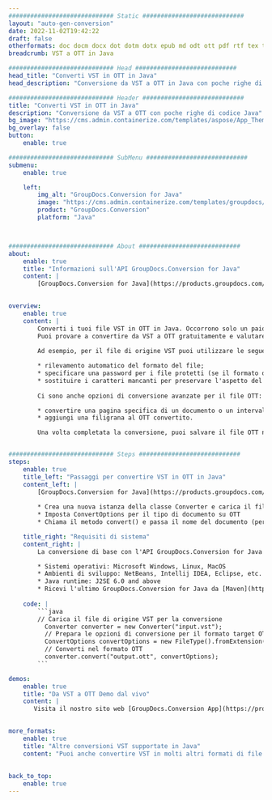```yaml
---
############################# Static ############################
layout: "auto-gen-conversion"
date: 2022-11-02T19:42:22
draft: false
otherformats: doc docm docx dot dotm dotx epub md odt ott pdf rtf tex txt vdx vsdm vsdx vssm vssx vstm vstx vsx vtx xps
breadcrumb: VST a OTT in Java

############################# Head ############################
head_title: "Converti VST in OTT in Java"
head_description: "Conversione da VST a OTT in Java con poche righe di codice. Converti oltre 160 formati di file utilizzando l'API di conversione dei documenti GroupDocs per Java"

############################# Header ############################
title: "Converti VST in OTT in Java"
description: "Conversione da VST a OTT con poche righe di codice Java"
bg_image: "https://cms.admin.containerize.com/templates/aspose/App_Themes/V3/images/bg/header1.png"
bg_overlay: false
button:
    enable: true

############################# SubMenu ############################
submenu:
    enable: true

    left:
        img_alt: "GroupDocs.Conversion for Java"
        image: "https://cms.admin.containerize.com/templates/groupdocs/images/product-logos/90x90-noborder/groupdocs-conversion-java.png"
        product: "GroupDocs.Conversion"
        platform: "Java"



############################# About ############################
about:
    enable: true
    title: "Informazioni sull'API GroupDocs.Conversion for Java"
    content: |
        [GroupDocs.Conversion for Java](https://products.groupdocs.com/conversion/java/) è un'API di conversione di formati di file avanzata per la conversione tra formati di immagini e documenti popolari come Microsoft Office, OpenDocument, PDF, HTML, e-mail, CAD. e molto altro ancora con poche righe di codice. L'API nativa rileva automaticamente i formati dei documenti originali e offre molte opzioni per personalizzare i documenti convertiti. Insieme alla funzione di estrazione delle informazioni da un documento, supporta anche la memorizzazione nella cache dei risultati della conversione sul disco locale per impostazione predefinita. Tuttavia, qualsiasi tipo di archiviazione della cache può essere supportato implementando le interfacce appropriate: Amazon S3, Dropbox, Google Drive, Windows Azure, Reddis o qualsiasi altro.
    

overview:
    enable: true
    content: |
        Converti i tuoi file VST in OTT in Java. Occorrono solo un paio di righe di codice Java su qualsiasi piattaforma di tua scelta, come Windows, Linux, macOS.
        Puoi provare a convertire da VST a OTT gratuitamente e valutare la qualità dei risultati della conversione. Insieme a semplici script di conversione file, puoi provare opzioni più sofisticate per caricare il file sorgente VST e memorizzare l'output OTT. 
        
        Ad esempio, per il file di origine VST puoi utilizzare le seguenti opzioni di caricamento:

        * rilevamento automatico del formato del file;
        * specificare una password per i file protetti (se il formato del file lo supporta);
        * sostituire i caratteri mancanti per preservare l'aspetto del documento.
        
        Ci sono anche opzioni di conversione avanzate per il file OTT:

        * convertire una pagina specifica di un documento o un intervallo di pagine;
        * aggiungi una filigrana al OTT convertito.

        Una volta completata la conversione, puoi salvare il file OTT nel tuo percorso file locale o in qualsiasi archivio di terze parti come FTP, Amazon S3, Google Drive, Dropbox ecc. Nota: per convertire VST a OTT, non è necessario installare alcun software aggiuntivo, come MS Office, Open Office, Adobe Acrobat Reader ecc.


############################# Steps ############################
steps:
    enable: true
    title_left: "Passaggi per convertire VST in OTT in Java"
    content_left: |
        [GroupDocs.Conversion for Java](https://products.groupdocs.com/conversion/java/) consente agli sviluppatori di convertire facilmente il file VST in OTT con poche righe di codice.
        
        * Crea una nuova istanza della classe Converter e carica il file VST con il percorso completo
        * Imposta ConvertOptions per il tipo di documento su OTT
        * Chiama il metodo convert() e passa il nome del documento (percorso completo) e il formato (OTT) come parametro

    title_right: "Requisiti di sistema"
    content_right: |
        La conversione di base con l'API GroupDocs.Conversion for Java può essere eseguita con poche righe di codice. Le nostre API sono supportate su tutte le principali piattaforme e sistemi operativi. Prima di eseguire il codice seguente, assicurati di avere i seguenti prerequisiti installati sul tuo sistema.

        * Sistemi operativi: Microsoft Windows, Linux, MacOS
        * Ambienti di sviluppo: NetBeans, Intellij IDEA, Eclipse, etc.
        * Java runtime: J2SE 6.0 and above
        * Ricevi l'ultimo GroupDocs.Conversion for Java da [Maven](https://repository.groupdocs.com/webapp/#/artifacts/browse/tree/General/repo/com/groupdocs/groupdocs-conversion)
         
    code: |
        ```java    
        // Carica il file di origine VST per la conversione
          Converter converter = new Converter("input.vst");
          // Prepara le opzioni di conversione per il formato target OTT
          ConvertOptions convertOptions = new FileType().fromExtension("ott").getConvertOptions();
          // Converti nel formato OTT
          converter.convert("output.ott", convertOptions);
        ```

demos:
    enable: true
    title: "Da VST a OTT Demo dal vivo"
    content: |
       Visita il nostro sito web [GroupDocs.Conversion App](https://products.groupdocs.app/conversion/family) e prova subito la conversione da VST a OTT. La demo gratuita ha i seguenti vantaggi
          

more_formats:
    enable: true
    title: "Altre conversioni VST supportate in Java"
    content: "Puoi anche convertire VST in molti altri formati di file. Si prega di consultare l'elenco di seguito."
       
       
back_to_top:
    enable: true
---
```

